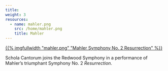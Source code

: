 ```yaml
---
title: 
weight: 3
resources:
  - name: mahler.png
    src: /home/mahler.png
    title: Mahler
---
```


<a href="/concerts/mahler">{{% imgfullwidth "mahler.png" "Mahler Symphony No. 2 Resurrection" %}}</a>

Schola Cantorum joins the Redwood Symphony in a performance of
Mahler&rsquo;s triumphant Symphony No. 2 _Resurrection_.
